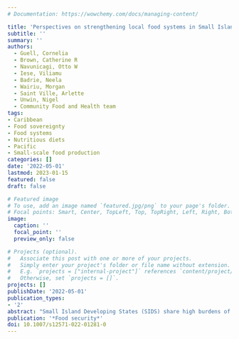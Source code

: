 ```yaml
---
# Documentation: https://wowchemy.com/docs/managing-content/

title: 'Perspectives on strengthening local food systems in Small Island Developing States.'
subtitle: ''
summary: ''
authors:
  - Guell, Cornelia 
  - Brown, Catherine R
  - Navunicagi, Otto W
  - Iese, Viliamu
  - Badrie, Neela 
  - Wairiu, Morgan 
  - Saint Ville, Arlette 
  - Unwin, Nigel
  - Community Food and Health team
tags:
- Caribbean
- Food sovereignty
- Food systems
- Nutritious diets
- Pacific
- Small-scale food production
categories: []
date: '2022-05-01'
lastmod: 2023-01-15
featured: false
draft: false

# Featured image
# To use, add an image named `featured.jpg/png` to your page's folder.
# Focal points: Smart, Center, TopLeft, Top, TopRight, Left, Right, BottomLeft, Bottom, BottomRight.
image:
  caption: ''
  focal_point: ''
  preview_only: false

# Projects (optional).
#   Associate this post with one or more of your projects.
#   Simply enter your project's folder or file name without extension.
#   E.g. `projects = ["internal-project"]` references `content/project/deep-learning/index.md`.
#   Otherwise, set `projects = []`.
projects: []
publishDate: '2022-05-01'
publication_types:
- '2'
abstract: "Small Island Developing States (SIDS) share high burdens of nutrition-related conditions, including non-communicable diseases, associated with an increasing reliance on imported, processed foods. Improving health through increasing the production and consumption of local, nutritious foods is a policy objective of many SIDS governments. This study aimed to understand contemporary challenges and opportunities to strengthening local food systems in two case study settings, Fiji and St. Vincent and the Grenadines. Fifty-two in-depth, semi-structured interviews were conducted with key stakeholders involved in local food production. Interviews were analysed by both country teams using thematic analysis. Local food production networks in both settings included formal governance bodies as well as more informal connections through civil society and communities. Their main function was the sharing of resources and knowledge, but levels of trust and cooperation between the stakeholders varied in a market open to intense competition from imports. Local food production was hindered by few and slow investments by local governments, dated technology, and lack of knowledge. Stakeholders believed this marginalisation was occurring against a background of rising preferences for imported foods in the population, and increasing disinterest in employment in the sector. Despite the challenges, strong narratives of resilience and opportunity were highlighted such as national pride in local produce for commercialisation and local diets. Efforts to support local food production in SIDS should focus on strengthening governance structures to prioritise local produce over corporate and import markets, assist collaboration and co-learning, and support alternative agro-food practices. SUPPLEMENTARY INFORMATION: The online version contains supplementary material available at 10.1007/s12571-022-01281-0."
publication: '*Food security*'
doi: 10.1007/s12571-022-01281-0
---
```

